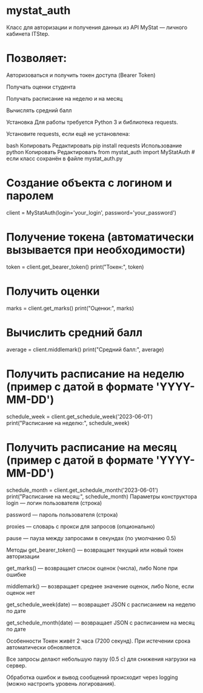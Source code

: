# mystat_auth

Класс для авторизации и получения данных из API MyStat — личного кабинета ITStep.

# Позволяет:

Авторизоваться и получить токен доступа (Bearer Token)

Получать оценки студента

Получать расписание на неделю и на месяц

Вычислять средний балл

Установка
Для работы требуется Python 3 и библиотека requests.

Установите requests, если ещё не установлена:

bash
Копировать
Редактировать
pip install requests
Использование
python
Копировать
Редактировать
from mystat_auth import MyStatAuth  # если класс сохранён в файле mystat_auth.py

# Создание объекта с логином и паролем
client = MyStatAuth(login='your_login', password='your_password')

# Получение токена (автоматически вызывается при необходимости)
token = client.get_bearer_token()
print("Токен:", token)

# Получить оценки
marks = client.get_marks()
print("Оценки:", marks)

# Вычислить средний балл
average = client.middlemark()
print("Средний балл:", average)

# Получить расписание на неделю (пример с датой в формате 'YYYY-MM-DD')
schedule_week = client.get_schedule_week('2023-06-01')
print("Расписание на неделю:", schedule_week)

# Получить расписание на месяц (пример с датой в формате 'YYYY-MM-DD')
schedule_month = client.get_schedule_month('2023-06-01')
print("Расписание на месяц:", schedule_month)
Параметры конструктора
login — логин пользователя (строка)

password — пароль пользователя (строка)

proxies — словарь с прокси для запросов (опционально)

pause — пауза между запросами в секундах (по умолчанию 0.5)

Методы
get_bearer_token() — возвращает текущий или новый токен авторизации

get_marks() — возвращает список оценок (числа), либо None при ошибке

middlemark() — возвращает среднее значение оценок, либо None, если оценок нет

get_schedule_week(date) — возвращает JSON с расписанием на неделю по дате

get_schedule_month(date) — возвращает JSON с расписанием на месяц по дате

Особенности
Токен живёт 2 часа (7200 секунд). При истечении срока автоматически обновляется.

Все запросы делают небольшую паузу (0.5 с) для снижения нагрузки на сервер.

Обработка ошибок и вывод сообщений происходит через logging (можно настроить уровень логирования).
